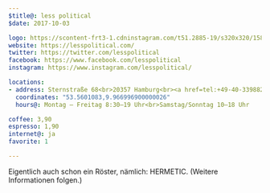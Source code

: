 ```yaml
---
$title@: less political
$date: 2017-10-03

logo: https://scontent-frt3-1.cdninstagram.com/t51.2885-19/s320x320/15875712_462956800759085_2422560222951243776_a.jpg
website: https://lesspolitical.com/
twitter: https://twitter.com/lesspolitical
facebook: https://www.facebook.com/lesspolitical
instagram: https://www.instagram.com/lesspolitical/

locations:
- address: Sternstraße 68<br>20357 Hamburg<br><a href=tel:+49-40-33988298>040-33988298</a>
  coordinates: "53.5601083,9.966996900000026"
  hours@: Montag – Freitag 8:30–19 Uhr<br>Samstag/Sonntag 10–18 Uhr

coffee: 3,90
espresso: 1,90
internet@: ja
favorite: 1

---
```

Eigentlich auch schon ein Röster, nämlich: HERMETIC. (Weitere Informationen folgen.)